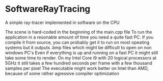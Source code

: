# SoftwareRayTracing
A simple ray-tracer implemented in software on the CPU

The scene is hard-coded in the beginning of the main.cpp file
To run the application in a resonable amount of time you need a quite fast PC. If you compile it from source, you can probably get it to run on most opeating systems but it outputs .bmp files which might be difficult to open on non windows PC's
Even if everything is up and running on a fast PC it might still take some time to render. On my Intel Core i9 with 20 logical processors at 5GHz it still takes a few hundred seconds per frame with a few thousand samples per pixel
The executable might work better on Intel than AMD, because of some rather agressive compiler optimization
